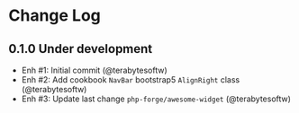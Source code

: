 # Change Log

## 0.1.0 Under development

- Enh #1: Initial commit (@terabytesoftw)
- Enh #2: Add cookbook `NavBar` bootstrap5 `AlignRight` class (@terabytesoftw)
- Enh #3: Update last change `php-forge/awesome-widget` (@terabytesoftw)
